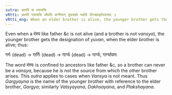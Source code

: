 ```yaml
---
sutra: भ्रातरि च ज्यायसि
vRtti: भ्रातरि ज्यायसि जीवति कनीयान् युवसंज्ञो भवति पौत्त्त्रप्रभृतेरपत्यम् ॥
vRtti_eng: When an elder brother is alive, the younger brother gets the title of _Yuvan_, being the descendant of a grandson &c.
---
```

Even when a वंश्य like father &c is not alive (and a brother is not _vansya_), the younger brother gets the designation of _yuvan_, when the elder brother is alive; thus:

गर्गः (dead) -> गार्गिः (dead) -> गार्ग्यः (dead) ->  गार्ग्यः, गार्ग्यायणः

The word वंश्यः is confined to ancestors like father &c, so a brother can never be a _vansya_, because he is not the source from which the other brother arises. This _sutra_ applies to cases when _Vansya_ is not meant. Thus _Gargyayna_ is the name of the younger brother with reference to the elder brother, _Gargya_; similarly _Vatsyayana_, _Dakhsayana_, and _Plakshayana_.
